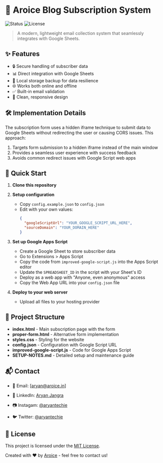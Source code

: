 # 📧 Aroice Blog Subscription System

![Status](https://img.shields.io/badge/status-active-success.svg)
![License](https://img.shields.io/badge/license-MIT-blue.svg)

> A modern, lightweight email collection system that seamlessly integrates with Google Sheets.

## ✨ Features

- 🔒 Secure handling of subscriber data
- 📊 Direct integration with Google Sheets
- 💾 Local storage backup for data resilience
- 🌐 Works both online and offline
- ✅ Built-in email validation
- 🎨 Clean, responsive design

## 🛠️ Implementation Details

The subscription form uses a hidden iframe technique to submit data to Google Sheets without redirecting the user or causing CORS issues. This approach:

1. Targets form submission to a hidden iframe instead of the main window
2. Provides a seamless user experience with success feedback 
3. Avoids common redirect issues with Google Script web apps

## 🚀 Quick Start

1. **Clone this repository**

2. **Setup configuration**
   - Copy `config.example.json` to `config.json`
   - Edit with your own values:
     ```json
     {
       "googleScriptUrl": "YOUR_GOOGLE_SCRIPT_URL_HERE",
       "sourceDomain": "YOUR_DOMAIN_HERE"
     }
     ```

3. **Set up Google Apps Script**
   - Create a Google Sheet to store subscriber data
   - Go to Extensions > Apps Script
   - Copy the code from `improved-google-script.js` into the Apps Script editor
   - Update the `SPREADSHEET_ID` in the script with your Sheet's ID
   - Deploy as a web app with "Anyone, even anonymous" access
   - Copy the Web App URL into your `config.json` file

4. **Deploy to your web server**
   - Upload all files to your hosting provider

## 📁 Project Structure

- **index.html** - Main subscription page with the form
- **proper-form.html** - Alternative form implementation
- **styles.css** - Styling for the website
- **config.json** - Configuration with Google Script URL
- **improved-google-script.js** - Code for Google Apps Script
- **SETUP-NOTES.md** - Detailed setup and maintenance guide


## 📬 Contact

- 📧 Email: [aryan@aroice.in]
- 💼 LinkedIn: [Aryan Jangra](https://linkedin.com/in/aryantechie)

- 📷 Instagam: [@aryantechie](https://instagram.com/aryantechie)
- 🐦 Twitter: [@aryantechie](https://twitter.com/aryantechie)


## 📝 License

This project is licensed under the [MIT License](LICENSE).

Created with ❤️ by [Aroice](https://aroice.in) - feel free to contact us!